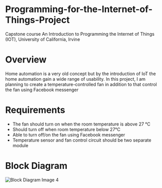 # Programming-for-the-Internet-of-Things-Project
Capstone course  An Introduction to Programming the Internet of Things (IOT),  University of California, Irvine

# Overview
Home automation is a very old concept but by the introduction of IoT the home automation gain a wide range of usability. In this project, I am planning to create a temperature-controlled fan in addition to that control the fan using Facebook messenger  
# Requirements
* The fan should turn on when the room temperature is above 27 °C 
* Should turn off when room temperature below 27°C 
* Able to turn off/on the fan using Facebook messenger 
* Temperature sensor and fan control circuit should be two separate module

# Block Diagram
![Block Diagram Image 4](https://github.com/srsaidas/Programming-for-the-Internet-of-Things-Project/blob/master/block_dia.png)
